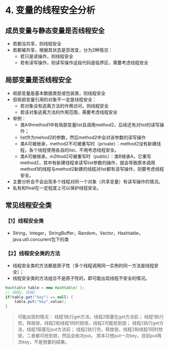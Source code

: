 # 4. 变量的线程安全分析

## 成员变量与静态变量是否线程安全

- 若都没共享，则线程安全
- 若都被共享，根据其状态是否改变，分为2种情况：
  - 若只是读操作，则线程安全
  - 若有读写操作，则读写操作这段代码是临界区，需要考虑线程安全

## 局部变量是否线程安全

- 局部变量是基本数据类型或包装类，则线程安全
- 但局部变量引用的对象不一定是线程安全：
  - 若对象没有逃离方法的作用访问，则线程安全
  - 若该对象逃离方法的作用范围，需要考虑线程安全
- 举例：
  - 类A中method1中有局部变量list且调用method2，后续还有对list的读写操作；
  - list作为mehod2的参数，然后method2中会对该参数的读写操作
  - 类A可被继承，method2不可被重写时（private）：method2没有新建线程，各个线程使用各自的list，不用考虑线程安全。
  - 类A可被继承，m2thod2可被重写时（public）：类B继承A，它重写method2，其中有新建线程来读写list参数的操作，就会导致原本调用method1的线程与method2新建的线程对list都有读写操作，则要考虑线程安全。
- 主要分析会不会出现多个线程对同一个对象（共享变量）有读写操作的情况。
- 私有和final在一定程度上可以保护线程安全。

## 常见线程安全类

### 【1】线程安全类

- String，Integer，StringBuffer，Random，Vector，Hashtable，java.util.concurent包下的类

### 【2】线程安全类的方法

- 线程安全类的方法都是原子性（多个线程调用同一实例的同一方法是线程安全）；
- 线程安全类的方法组合不是原子性的，即可能出现线程不安全的情况。

```java
Hashtable table = new Hashtable( );
// 线程1，线程2
if(table.get("key") == null) {
	table.put("key",value);
}
```

> 可能出现的情况：
> 	线程1执行get方法，线程2阻塞在get方法前；
> 	线程1执行完，释放锁，线程2和线程1同时抢锁，线程2可能抢到锁；
> 	线程2执行get方法，线程1阻塞在put方法前；
> 	线程2执行完，释放锁，线程2和线程1同时抢锁，二者都可抢到锁，然后会依次put。
> 	原本只想put一次key，目前put两次key，不是想要的结果。